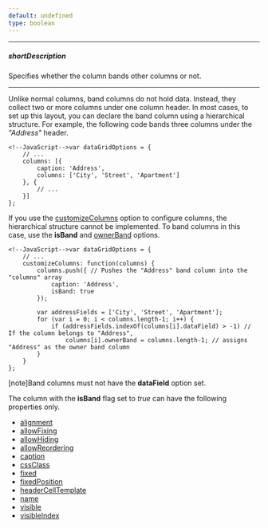 ```yaml
---
default: undefined
type: boolean
---
```

---
##### shortDescription
Specifies whether the column bands other columns or not.

---
Unlike normal columns, band columns do not hold data. Instead, they collect two or more columns under one column header. In most cases, to set up this layout, you can declare the band column using a hierarchical structure. For example, the following code bands three columns under the *"Address"* header.

    <!--JavaScript-->var dataGridOptions = {
        // ...
        columns: [{
            caption: 'Address',
            columns: ['City', 'Street', 'Apartment']
        }, {
            // ...
        }]
    };

If you use the [customizeColumns](/api-reference/10%20UI%20Widgets/dxDataGrid/1%20Configuration/customizeColumns.md '/Documentation/ApiReference/UI_Widgets/dxDataGrid/Configuration/#customizeColumns') option to configure columns, the hierarchical structure cannot be implemented. To band columns in this case, use the **isBand** and [ownerBand](/api-reference/10%20UI%20Widgets/dxDataGrid/1%20Configuration/columns/ownerBand.md '/Documentation/ApiReference/UI_Widgets/dxDataGrid/Configuration/columns/#ownerBand') options.

    <!--JavaScript-->var dataGridOptions = {
        // ...
        customizeColumns: function(columns) {
            columns.push({ // Pushes the "Address" band column into the "columns" array
                caption: 'Address',
                isBand: true
            });
            
            var addressFields = ['City', 'Street', 'Apartment'];
            for (var i = 0; i < columns.length-1; i++) {
                if (addressFields.indexOf(columns[i].dataField) > -1) // If the column belongs to "Address",
                    columns[i].ownerBand = columns.length-1; // assigns "Address" as the owner band column
            }
        }
    };

[note]Band columns must not have the **dataField** option set.

The column with the **isBand** flag set to *true* can have the following properties only.

- [alignment](/api-reference/10%20UI%20Widgets/dxDataGrid/1%20Configuration/columns/alignment.md '/Documentation/ApiReference/UI_Widgets/dxDataGrid/Configuration/columns/#alignment')
- [allowFixing](/api-reference/10%20UI%20Widgets/dxDataGrid/1%20Configuration/columns/allowFixing.md '/Documentation/ApiReference/UI_Widgets/dxDataGrid/Configuration/columns/#allowFixing')
- [allowHiding](/api-reference/10%20UI%20Widgets/dxDataGrid/1%20Configuration/columns/allowHiding.md '/Documentation/ApiReference/UI_Widgets/dxDataGrid/Configuration/columns/#allowHiding')
- [allowReordering](/api-reference/10%20UI%20Widgets/dxDataGrid/1%20Configuration/columns/allowReordering.md '/Documentation/ApiReference/UI_Widgets/dxDataGrid/Configuration/columns/#allowReordering')
- [caption](/api-reference/10%20UI%20Widgets/dxDataGrid/1%20Configuration/columns/caption.md '/Documentation/ApiReference/UI_Widgets/dxDataGrid/Configuration/columns/#caption')
- [cssClass](/api-reference/10%20UI%20Widgets/dxDataGrid/1%20Configuration/columns/cssClass.md '/Documentation/ApiReference/UI_Widgets/dxDataGrid/Configuration/columns/#cssClass')
- [fixed](/api-reference/10%20UI%20Widgets/dxDataGrid/1%20Configuration/columns/fixed.md '/Documentation/ApiReference/UI_Widgets/dxDataGrid/Configuration/columns/#fixed')
- [fixedPosition](/api-reference/10%20UI%20Widgets/dxDataGrid/1%20Configuration/columns/fixedPosition.md '/Documentation/ApiReference/UI_Widgets/dxDataGrid/Configuration/columns/#fixedPosition')
- [headerCellTemplate](/api-reference/10%20UI%20Widgets/dxDataGrid/1%20Configuration/columns/headerCellTemplate.md '/Documentation/ApiReference/UI_Widgets/dxDataGrid/Configuration/columns/#headerCellTemplate')
- [name](/api-reference/10%20UI%20Widgets/dxDataGrid/1%20Configuration/columns/name.md '/Documentation/ApiReference/UI_Widgets/dxDataGrid/Configuration/columns/#name')
- [visible](/api-reference/10%20UI%20Widgets/dxDataGrid/1%20Configuration/columns/visible.md '/Documentation/ApiReference/UI_Widgets/dxDataGrid/Configuration/columns/#visible')
- [visibleIndex](/api-reference/10%20UI%20Widgets/dxDataGrid/1%20Configuration/columns/visibleIndex.md '/Documentation/ApiReference/UI_Widgets/dxDataGrid/Configuration/columns/#visibleIndex')